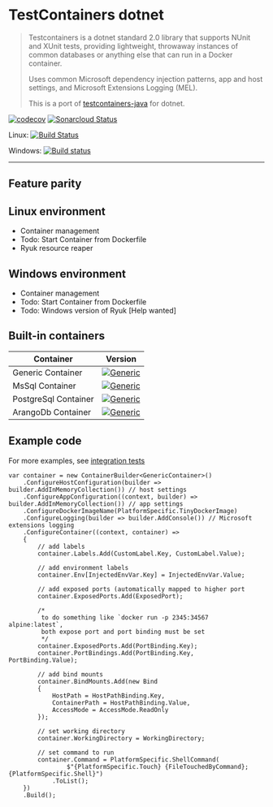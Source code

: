 # TestContainers dotnet

> Testcontainers is a dotnet standard 2.0 library that supports NUnit and XUnit tests, providing lightweight, throwaway 
instances of common databases or anything else that can run in a Docker container.
> 
> Uses common Microsoft dependency injection patterns, app and host settings, and Microsoft Extensions Logging (MEL).
>  
> This is a port of [testcontainers-java](https://github.com/testcontainers/testcontainers-java) for dotnet.

[![codecov](https://codecov.io/gh/isen-ng/testcontainers-dotnet/branch/master/graph/badge.svg)](https://codecov.io/gh/isen-ng/testcontainers-dotnet)
[![Sonarcloud Status](https://sonarcloud.io/api/project_badges/measure?project=testcontainers-dotnet&metric=alert_status)](https://sonarcloud.io/dashboard?id=testcontainers-dotnet)

Linux: [![Build Status](https://travis-ci.org/isen-ng/testcontainers-dotnet.svg?branch=master)](https://travis-ci.org/isen-ng/testcontainers-dotnet)

Windows: [![Build status](https://ci.appveyor.com/api/projects/status/4hcmw8qnlp86vag0/branch/master?svg=true)](https://ci.appveyor.com/project/isen-ng/testcontainers-dotnet/branch/master)

---

## Feature parity

## Linux environment

* Container management
* Todo: Start Container from Dockerfile
* Ryuk resource reaper

## Windows environment

* Container management
* Todo: Start Container from Dockerfile
* Todo: Windows version of Ryuk [Help wanted]

## Built-in containers

| Container            | Version
|----------------------|------
| Generic Container    | [![Generic](https://img.shields.io/nuget/v/TestContainers.Container.Abstractions.svg)](https://www.nuget.org/packages/TestContainers.Container.Abstractions/)
| MsSql Container      | [![Generic](https://img.shields.io/nuget/v/TestContainers.Container.Database.MsSql.svg)](https://www.nuget.org/packages/TestContainers.Container.Database.MsSql/)
| PostgreSql Container | [![Generic](https://img.shields.io/nuget/v/TestContainers.Container.Database.PostgreSql.svg)](https://www.nuget.org/packages/TestContainers.Container.Database.PostgreSql/)
| ArangoDb Container   | [![Generic](https://img.shields.io/nuget/v/TestContainers.Container.Database.ArangoDb.svg)](https://www.nuget.org/packages/TestContainers.Container.Database.ArangoDb/)


## Example code

For more examples, see [integration tests](test/Container.Abstractions.Integration.Tests/Fixtures/GenericContainerFixture.cs)

```
var container = new ContainerBuilder<GenericContainer>()
    .ConfigureHostConfiguration(builder => builder.AddInMemoryCollection()) // host settings
    .ConfigureAppConfiguration((context, builder) => builder.AddInMemoryCollection()) // app settings
    .ConfigureDockerImageName(PlatformSpecific.TinyDockerImage)
    .ConfigureLogging(builder => builder.AddConsole()) // Microsoft extensions logging
    .ConfigureContainer((context, container) =>
    {
        // add labels
        container.Labels.Add(CustomLabel.Key, CustomLabel.Value);
        
        // add environment labels
        container.Env[InjectedEnvVar.Key] = InjectedEnvVar.Value;
        
        // add exposed ports (automatically mapped to higher port
        container.ExposedPorts.Add(ExposedPort);

        /*
         to do something like `docker run -p 2345:34567 alpine:latest`,
         both expose port and port binding must be set
         */
        container.ExposedPorts.Add(PortBinding.Key);
        container.PortBindings.Add(PortBinding.Key, PortBinding.Value);
        
        // add bind mounts
        container.BindMounts.Add(new Bind
        {
            HostPath = HostPathBinding.Key,
            ContainerPath = HostPathBinding.Value,
            AccessMode = AccessMode.ReadOnly
        });
        
        // set working directory
        container.WorkingDirectory = WorkingDirectory;
        
        // set command to run
        container.Command = PlatformSpecific.ShellCommand(
                $"{PlatformSpecific.Touch} {FileTouchedByCommand}; {PlatformSpecific.Shell}")
            .ToList();
    })
    .Build();
```

